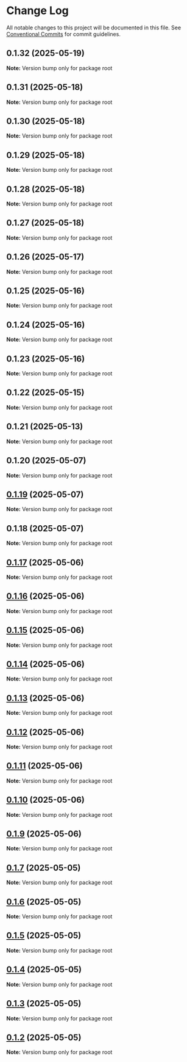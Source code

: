 # Change Log

All notable changes to this project will be documented in this file.
See [Conventional Commits](https://conventionalcommits.org) for commit guidelines.

## 0.1.32 (2025-05-19)

**Note:** Version bump only for package root





## 0.1.31 (2025-05-18)

**Note:** Version bump only for package root





## 0.1.30 (2025-05-18)

**Note:** Version bump only for package root





## 0.1.29 (2025-05-18)

**Note:** Version bump only for package root





## 0.1.28 (2025-05-18)

**Note:** Version bump only for package root





## 0.1.27 (2025-05-18)

**Note:** Version bump only for package root





## 0.1.26 (2025-05-17)

**Note:** Version bump only for package root





## 0.1.25 (2025-05-16)

**Note:** Version bump only for package root





## 0.1.24 (2025-05-16)

**Note:** Version bump only for package root





## 0.1.23 (2025-05-16)

**Note:** Version bump only for package root





## 0.1.22 (2025-05-15)

**Note:** Version bump only for package root





## 0.1.21 (2025-05-13)

**Note:** Version bump only for package root





## 0.1.20 (2025-05-07)

**Note:** Version bump only for package root





## [0.1.19](https://github.com/funkjk/tiny-git-server/compare/v0.1.17...v0.1.19) (2025-05-07)

**Note:** Version bump only for package root





## 0.1.18 (2025-05-07)

**Note:** Version bump only for package root





## [0.1.17](https://github.com/funkjk/tiny-git-server/compare/v0.1.7...v0.1.17) (2025-05-06)

**Note:** Version bump only for package root





## [0.1.16](https://github.com/funkjk/tiny-git-server/compare/v0.1.7...v0.1.16) (2025-05-06)

**Note:** Version bump only for package root





## [0.1.15](https://github.com/funkjk/tiny-git-server/compare/v0.1.7...v0.1.15) (2025-05-06)

**Note:** Version bump only for package root





## [0.1.14](https://github.com/funkjk/tiny-git-server/compare/v0.1.7...v0.1.14) (2025-05-06)

**Note:** Version bump only for package root





## [0.1.13](https://github.com/funkjk/tiny-git-server/compare/v0.1.7...v0.1.13) (2025-05-06)

**Note:** Version bump only for package root





## [0.1.12](https://github.com/funkjk/tiny-git-server/compare/v0.1.7...v0.1.12) (2025-05-06)

**Note:** Version bump only for package root





## [0.1.11](https://github.com/funkjk/tiny-git-server/compare/v0.1.7...v0.1.11) (2025-05-06)

**Note:** Version bump only for package root





## [0.1.10](https://github.com/funkjk/tiny-git-server/compare/v0.1.7...v0.1.10) (2025-05-06)

**Note:** Version bump only for package root





## [0.1.9](https://github.com/funkjk/tiny-git-server/compare/v0.1.7...v0.1.9) (2025-05-06)

**Note:** Version bump only for package root






## [0.1.7](https://github.com/funkjk/tiny-git-server/compare/v0.1.0...v0.1.7) (2025-05-05)

**Note:** Version bump only for package root





## [0.1.6](https://github.com/funkjk/tiny-git-server/compare/v0.1.0...v0.1.6) (2025-05-05)

**Note:** Version bump only for package root





## [0.1.5](https://github.com/funkjk/tiny-git-server/compare/v0.1.0...v0.1.5) (2025-05-05)

**Note:** Version bump only for package root





## [0.1.4](https://github.com/funkjk/tiny-git-server/compare/v0.1.0...v0.1.4) (2025-05-05)

**Note:** Version bump only for package root





## [0.1.3](https://github.com/funkjk/tiny-git-server/compare/v0.1.0...v0.1.3) (2025-05-05)

**Note:** Version bump only for package root





## [0.1.2](https://github.com/funkjk/tiny-git-server/compare/v0.1.0...v0.1.2) (2025-05-05)

**Note:** Version bump only for package root
